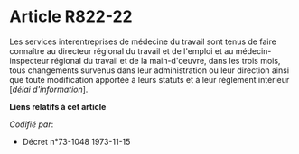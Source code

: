 # Article R822-22

Les services interentreprises de médecine du travail sont tenus de faire connaître au directeur régional du travail et de
l'emploi et au médecin-inspecteur régional du travail et de la main-d'oeuvre, dans les trois mois, tous changements survenus
dans leur administration ou leur direction ainsi que toute modification apportée à leurs statuts et à leur règlement
intérieur [*délai d'information*].

**Liens relatifs à cet article**

_Codifié par_:

  - Décret n°73-1048 1973-11-15
